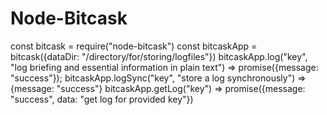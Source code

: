 # Node-Bitcask
const bitcask = require("node-bitcask")
const bitcaskApp = bitcask({dataDir: "/directory/for/storing/logfiles"})
bitcaskApp.log("key", "log briefing and essential information in plain text") => promise({message: "success"});
bitcaskApp.logSync("key", "store a log synchronously") => {message: "success"}
bitcaskApp.getLog("key") => promise({message: "success", data: "get log for provided key"})

